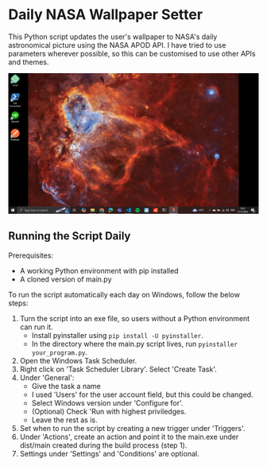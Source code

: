 # Daily NASA Wallpaper Setter

This Python script updates the user's wallpaper to NASA's daily astronomical picture using the NASA APOD API.
I have tried to use parameters wherever possible, so this can be customised to use other APIs and themes.

![Alt text](example_result.png)

## Running the Script Daily

Prerequisites:

* A working Python environment with pip installed
* A cloned version of main.py

To run the script automatically each day on Windows, follow the below steps:

1. Turn the script into an exe file, so users without a Python environment can run it.
    * Install pyinstaller using `pip install -U pyinstaller`.
    * In the directory where the main.py script lives, run `pyinstaller your_program.py`.
2. Open the Windows Task Scheduler.
3. Right click on 'Task Scheduler Library'. Select 'Create Task'.
4. Under 'General':
    * Give the task a name
    * I used 'Users' for the user account field, but this could be changed.
    * Select Windows version under 'Configure for'.
    * (Optional) Check 'Run with highest priviledges.
    * Leave the rest as is.
5. Set when to run the script by creating a new trigger under 'Triggers'.
6. Under 'Actions', create an action and point it to the main.exe under dist/main created during the build process (step 1).
7. Settings under 'Settings' and 'Conditions' are optional.
